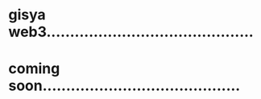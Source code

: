 # gisya web3............................................
# coming soon..........................................
